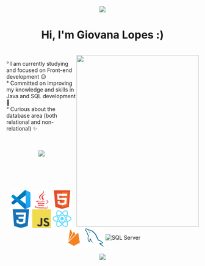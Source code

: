<div align = "center">
<img src="https://capsule-render.vercel.app/api?type=soft&color=563d7c&height=10&section=header" />
  
# Hi, I'm Giovana Lopes :) 
<br>
</div>
<img align="right" width="320px" height="450px" src="https://github.com/mayankchaudhary26/Cool-Readme-ideas/blob/master/data/screen open.gif" />

° I am currently studying and focused on Front-end development 😉
<br>
° Committed on improving my knowledge and skills in Java and SQL development 📌
<br>
° Curious about the database area (both relational and non-relational) ✨
<br>
<br>
<br>

  <div align = "center">
  <img  width="40%" src="http://github-profile-summary-cards.vercel.app/api/cards/repos-per-language?username=glopes2003&theme=nightowl"/> 
  </div>
  
  <br>
  <br>
  <br>
  <br>
  <br>
<div align = "center">
    <img align ="center" alt="VSCode" src="https://raw.githubusercontent.com/devicons/devicon/master/icons/vscode/vscode-original.svg" width="50px" height="50px"/>
    <img align ="center" alt="Java" src="https://raw.githubusercontent.com/devicons/devicon/1119b9f84c0290e0f0b38982099a2bd027a48bf1/icons/java/java-plain.svg" width="50px" height="50px"/>
    <img align="center" alt="HTML" src="https://raw.githubusercontent.com/devicons/devicon/1119b9f84c0290e0f0b38982099a2bd027a48bf1/icons/html5/html5-original.svg" width="50px" height="50px"/>
    <img align="center" alt="CSS" src="https://raw.githubusercontent.com/devicons/devicon/1119b9f84c0290e0f0b38982099a2bd027a48bf1/icons/css3/css3-plain.svg" width="50px" height="50px"/>
    <img align="center" alt="JavaScript" src="https://raw.githubusercontent.com/devicons/devicon/master/icons/javascript/javascript-original.svg" width="50px" height="50px"/>
    <img align="center" alt="React" src="https://raw.githubusercontent.com/devicons/devicon/master/icons/react/react-original.svg" width="50px" height="50px"/>
    <img align="center" alt="Firebase" src="https://raw.githubusercontent.com/devicons/devicon/master/icons/firebase/firebase-plain.svg" width="50px" height="50px"/>
    <img align="center" alt="MySQL" src="https://raw.githubusercontent.com/devicons/devicon/master/icons/mysql/mysql-plain.svg" width="50px" height="50px"/>
    <img align="center" alt="SQL Server" src="https://img.shields.io/badge/Microsoft%20SQL%20Server-6fa8dc?style=for-the-badge&logo=microsoft%20sql%20server&logoColor=white" width="130px" margin-left="10px"/>
  <br>
  <br>
  <div align = "center">
  <img src="https://capsule-render.vercel.app/api?type=soft&color=563d7c&height=10&section=footer" />
  </div>
    
  

